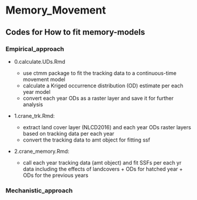 # Memory_Movement

## Codes for How to fit memory-models 
### Empirical_approach 
- 0.calculate.UDs.Rmd
  - use ctmm package to fit the tracking data to a continuous-time movement model 
  - calculate a Kriged occurrence distribution (OD) estimate per each year model 
  - convert each year ODs as a raster layer and save it for further analysis 

- 1.crane_trk.Rmd:
  - extract land cover layer (NLCD2016) and each year ODs raster layers based on tracking data per each year 
  - convert the tracking data to amt object for fitting ssf 

- 2.crane_memory.Rmd: 
  - call each year tracking data (amt object) and fit SSFs per each yr data including the effects of landcovers + ODs for hatched year + ODs for the previous years 

### Mechanistic_approach
